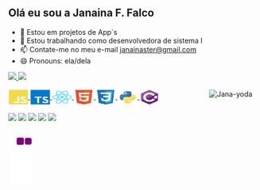## Olá eu sou a Janaina F. Falco


- 🔭 Estou em projetos de App´s
- 🌱 Estou trabalhando como desenvolvedora de sistema I
- 📫 Contate-me no meu e-mail janainaster@gmail.com
- 😄 Pronouns: ela/dela
 <div>
  <a href="https://github.com/janainaffalco">
  <img height="180em" src="https://github-readme-stats.vercel.app/api?username=janainaffalco&show_icons=true&theme=dracula&include_all_commits=true&count_private=true"/>
  <img height="180em" src="https://github-readme-stats.vercel.app/api/top-langs/?username=janainaffalco&layout=compact&langs_count=7&theme=dracula"/>
</div>
<div style="display: inline_block"><br>
  <img align="center" alt="Jana-Js" height="30" width="40" src="https://raw.githubusercontent.com/devicons/devicon/master/icons/javascript/javascript-plain.svg">
  <img align="center" alt="Jana-Ts" height="30" width="40" src="https://raw.githubusercontent.com/devicons/devicon/master/icons/typescript/typescript-plain.svg">
  <img align="center" alt="Jana-React" height="30" width="40" src="https://raw.githubusercontent.com/devicons/devicon/master/icons/react/react-original.svg">
  <img align="center" alt="Jana-HTML" height="30" width="40" src="https://raw.githubusercontent.com/devicons/devicon/master/icons/html5/html5-original.svg">
  <img align="center" alt="Jana-CSS" height="30" width="40" src="https://raw.githubusercontent.com/devicons/devicon/master/icons/css3/css3-original.svg">
  <img align="center" alt="Jana-Python" height="30" width="40" src="https://raw.githubusercontent.com/devicons/devicon/master/icons/python/python-original.svg">
  <img align="center" alt="Jana-Csharp" height="30" width="40" src="https://raw.githubusercontent.com/devicons/devicon/master/icons/csharp/csharp-original.svg">
  <img align="right" alt="Jana-yoda" height = "110" width = "100" src="https://media.giphy.com/media/PezNpz8oW5L1sAFsvk/giphy.gif">
</div>
  
 <br>
<div> 
  <a href="https://www.youtube.com/channel/UC0Dg_RnaZYsRlo1XF2Qv-Cw" target="_blank"><img src="https://img.shields.io/badge/YouTube-FF0000?style=for-the-badge&logo=youtube&logoColor=white" target="_blank"></a>
  <a href="https://instagram.com/janainafalco" target="_blank"><img src="https://img.shields.io/badge/-Instagram-%23E4405F?style=for-the-badge&logo=instagram&logoColor=white" target="_blank"></a>
  <a href = "mailto:janainaster@gmail.com"><img src="https://img.shields.io/badge/-Gmail-%23333?style=for-the-badge&logo=gmail&logoColor=white" target="_blank"></a>
  <a href="https://www.linkedin.com/in/janaina-falco-3a76382a" target="_blank"><img src="https://img.shields.io/badge/-LinkedIn-%230077B5?style=for-the-badge&logo=linkedin&logoColor=white" target="_blank"></a>   
 <a href="https://www.linkedin.com/in/janaina-falco-3a76382a" target="_blank"><img src="https://img.shields.io/badge/WhatsApp-25D366?style=for-the-badge&logo=whatsapp&logoColor=white" target="_blank"></a> 
 
 
</div>
 
![snake gif](https://github.com/janainaffalco/janainaffalco/blob/output/github-contribution-grid-snake.gif)
